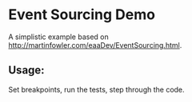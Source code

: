 # Event Sourcing Demo

A simplistic example based on http://martinfowler.com/eaaDev/EventSourcing.html.

## Usage: 

Set breakpoints, run the tests, step through the code.


